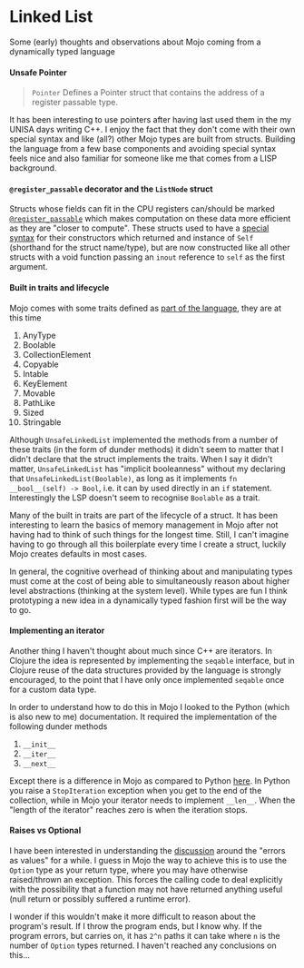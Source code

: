 # Linked List

Some (early) thoughts and observations about Mojo coming from a dynamically typed language

#### Unsafe Pointer

> `Pointer` Defines a Pointer struct that contains the address of a register passable type.

It has been interesting to use pointers after having last used them in the my UNISA days writing C++. I enjoy the fact that they don't come with their own special syntax and like (all?) other Mojo types are built from structs. Building the language from a few base components and avoiding special syntax feels nice and also familiar for someone like me that comes from a LISP background.

#### `@register_passable` decorator and the `ListNode` struct

Structs whose fields can fit in the CPU registers can/should be marked [`@register_passable`](https://docs.modular.com/mojo/manual/decorators/register-passable) which makes computation on these data more efficient as they are "closer to compute". These structs used to have a [special syntax](https://docs.modular.com/mojo/changelog#v241-2024-02-29) for their constructors which returned and instance of `Self` (shorthand for the struct name/type), but are now constructed like all other structs with a void function passing an `inout` reference to `self` as the first argument.

#### Built in traits and lifecycle

Mojo comes with some traits defined as [part of the language](https://docs.modular.com/mojo/manual/traits#built-in-traits), they are at this time

1. AnyType
1. Boolable
1. CollectionElement
1. Copyable
1. Intable
1. KeyElement
1. Movable
1. PathLike
1. Sized
1. Stringable

Although `UnsafeLinkedList` implemented the methods from a number of these traits (in the form of dunder methods) it didn't seem to matter that I didn't declare that the struct implements the traits. When I say it didn't matter, `UnsafeLinkedList` has "implicit booleanness" without my declaring that `UnsafeLinkedList(Boolable)`, as long as it implements `fn __bool__(self) -> Bool`, i.e. it can by used directly in an `if` statement. Interestingly the LSP doesn't seem to recognise `Boolable` as a trait.

Many of the built in traits are part of the lifecycle of a struct. It has been interesting to learn the basics of memory management in Mojo after not having had to think of such things for the longest time. Still, I can't imagine having to go through all this boilerplate every time I create a struct, luckily Mojo creates defaults in most cases.

In general, the cognitive overhead of thinking about and manipulating types must come at the cost of being able to simultaneously reason about higher level abstractions (thinking at the system level). While types are fun I think prototyping a new idea in a dynamically typed fashion first will be the way to go.

#### Implementing an iterator

Another thing I haven't thought about much since C++ are iterators. In Clojure the idea is represented by implementing the `seqable` interface, but in Clojure reuse of the data structures provided by the language is strongly encouraged, to the point that I have only once implemented `seqable` once for a custom data type.

In order to understand how to do this in Mojo I looked to the Python (which is also new to me) documentation. It required the implementation of the following dunder methods

1. `__init__`
1. `__iter__`
1. `__next__`

Except there is a difference in Mojo as compared to Python [here](https://medium.com/@gautam.e/a-mojo-iterator-5ebd4ad6c02b). In Python you raise a `StopIteration` exception when you get to the end of the collection, while in Mojo your iterator needs to implement `__len__`. When the "length of the iterator" reaches zero is when the iteration stops.

#### Raises vs Optional

I have been interested in understanding the [discussion](https://jessewarden.com/2021/04/errors-as-values.html) around the "errors as values" for a while. I guess in Mojo the way to achieve this is to use the `Option` type as your return type, where you may have otherwise raised/thrown an exception. This forces the calling code to deal explicitly with the possibility that a function may not have returned anything useful (null return or possibly suffered a runtime error).

I wonder if this wouldn't make it more difficult to reason about the program's result. If I throw the program ends, but I know why. If the program errors, but carries on, it has `2^n` paths it can take where `n` is the number of `Option` types returned. I haven't reached any conclusions on this...
